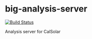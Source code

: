 # big-analysis-server

[![Build Status](https://travis-ci.org/andrewmzhang/big-analysis-server.svg?branch=master)](https://travis-ci.org/andrewmzhang/big-analysis-server)

Analysis server for CalSolar
